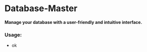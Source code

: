 # Database-Master
#### Manage your database with a user-friendly and intuitive interface.

### Usage:
<ul>
  <li>ok</li>
</ul>
